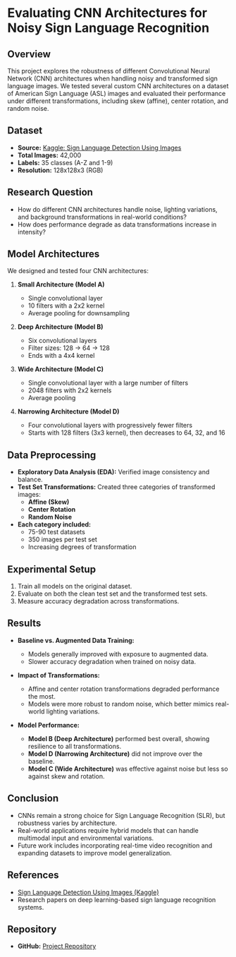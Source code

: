 # Evaluating CNN Architectures for Noisy Sign Language Recognition  

## Overview  
This project explores the robustness of different Convolutional Neural Network (CNN) architectures when handling noisy and transformed sign language images. We tested several custom CNN architectures on a dataset of American Sign Language (ASL) images and evaluated their performance under different transformations, including skew (affine), center rotation, and random noise.

## Dataset  
- **Source:** [Kaggle: Sign Language Detection Using Images](https://www.kaggle.com/datasets/harshvardhan21/sign-language-detection-using-images)  
- **Total Images:** 42,000  
- **Labels:** 35 classes (A-Z and 1-9)  
- **Resolution:** 128x128x3 (RGB)  

## Research Question  
- How do different CNN architectures handle noise, lighting variations, and background transformations in real-world conditions?  
- How does performance degrade as data transformations increase in intensity?  

## Model Architectures  
We designed and tested four CNN architectures:  

1. **Small Architecture (Model A)**  
   - Single convolutional layer  
   - 10 filters with a 2x2 kernel  
   - Average pooling for downsampling  

2. **Deep Architecture (Model B)**  
   - Six convolutional layers  
   - Filter sizes: 128 → 64 → 128  
   - Ends with a 4x4 kernel  

3. **Wide Architecture (Model C)**  
   - Single convolutional layer with a large number of filters  
   - 2048 filters with 2x2 kernels  
   - Average pooling  

4. **Narrowing Architecture (Model D)**  
   - Four convolutional layers with progressively fewer filters  
   - Starts with 128 filters (3x3 kernel), then decreases to 64, 32, and 16  

## Data Preprocessing  
- **Exploratory Data Analysis (EDA):** Verified image consistency and balance.  
- **Test Set Transformations:** Created three categories of transformed images:  
  - **Affine (Skew)**
  - **Center Rotation**
  - **Random Noise**  
- **Each category included:**  
  - 75-90 test datasets  
  - 350 images per test set  
  - Increasing degrees of transformation  

## Experimental Setup  
1. Train all models on the original dataset.  
2. Evaluate on both the clean test set and the transformed test sets.  
3. Measure accuracy degradation across transformations.  

## Results  
- **Baseline vs. Augmented Data Training:**  
  - Models generally improved with exposure to augmented data.  
  - Slower accuracy degradation when trained on noisy data.  

- **Impact of Transformations:**  
  - Affine and center rotation transformations degraded performance the most.  
  - Models were more robust to random noise, which better mimics real-world lighting variations.  

- **Model Performance:**  
  - **Model B (Deep Architecture)** performed best overall, showing resilience to all transformations.  
  - **Model D (Narrowing Architecture)** did not improve over the baseline.  
  - **Model C (Wide Architecture)** was effective against noise but less so against skew and rotation.  

## Conclusion  
- CNNs remain a strong choice for Sign Language Recognition (SLR), but robustness varies by architecture.  
- Real-world applications require hybrid models that can handle multimodal input and environmental variations.  
- Future work includes incorporating real-time video recognition and expanding datasets to improve model generalization.  

## References  
- [Sign Language Detection Using Images (Kaggle)](https://www.kaggle.com/datasets/harshvardhan21/sign-language-detection-using-images)  
- Research papers on deep learning-based sign language recognition systems.  

## Repository  
- **GitHub:** [Project Repository](https://github.com/numbersrcool/207_final/tree/main)  


